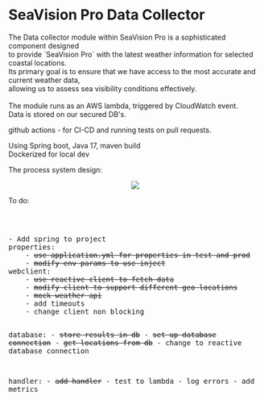 # SeaVision Pro Data Collector
<div>
The Data collector module within SeaVision Pro is a sophisticated component designed <br>
to provide `SeaVision Pro` with the latest weather information for selected coastal locations.<br> 
Its primary goal is to ensure that we have access to the most accurate and current weather data,<br> 
allowing us to assess sea visibility conditions effectively.<br>
</div>
<br>
<div>The module runs as an AWS lambda, triggered by CloudWatch event.</div>
<div>Data is stored on our secured DB's.</div>
<div><p>github actions - for CI-CD and running tests on pull requests.</div>
<div>Using Spring boot, Java 17, maven build</div>
<div>Dockerized for local dev</div>

<div>
  <p>The process system design:</p>
  <p align="center">
            <img src="https://asafmaoz.com/images/datafetchersysdesign.png">
        </p>
</div>
<div>To do:</div>
<pre>
 <p>
- Add spring to project
properties:
    - <s>use application.yml for properties in test and prod</s>
    - <s>modify env params to use inject</s>
webclient:
    - <s>use reactive client to fetch data</s>
    - <s>modify client to support different geo locations</s>
    - <s>mock weather api</s>
    - add timeouts
    - change client non blocking
    
database:
    - <s>store results in db</s>
    - <s>set up database connection</s>
    - <s>get locations from db</s>
    - change to reactive database connection

handler:
    - <s>add handler</s> 
    - test to lambda
    - log errors
    - add metrics
</p>
</pre>

 
